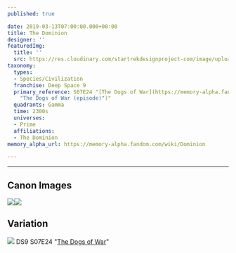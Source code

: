 ```yaml
---
published: true

date: 2019-03-13T07:00:00.000+00:00
title: The Dominion
designer: ''
featuredImg:
  title: ''
  src: https://res.cloudinary.com/startrekdesignproject-com/image/upload/v1554920708/Dominion.png
taxonomy:
  types:
  - Species/Civilization
  franchise: Deep Space 9
  primary_reference: S07E24 "[The Dogs of War](https://memory-alpha.fandom.com/wiki/The_Dogs_of_War
    "The Dogs of War (episode)")"
  quadrants: Gamma
  time: 2300s
  universes:
  - Prime
  affiliations:
  - The Dominion
memory_alpha_url: https://memory-alpha.fandom.com/wiki/Dominion

---
```

___
## Canon Images

![](https://res.cloudinary.com/startrekdesignproject-com/image/upload/v1552526435/DS9_7x24_The_Dogs_of_War_-_Breen-Dominion.jpg)![](https://res.cloudinary.com/startrekdesignproject-com/image/upload/v1552526435/DS9_7x25_What_You_leave_Behind_-_Dominion.jpg)

## Variation


![](https://res.cloudinary.com/startrekdesignproject-com/image/upload/v1569882723/Dominion_Var-DS97x24.jpg) DS9 S07E24 "[The Dogs of War](https://memory-alpha.fandom.com/wiki/The_Dogs_of_War "The Dogs of War (episode)")" 